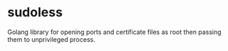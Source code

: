 # sudoless
Golang library for opening ports and certificate files as root then passing them to unprivileged process.
